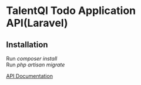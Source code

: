 # TalentQl Todo Application API(Laravel)
## Installation
Run *composer install*\
Run *php artisan migrate*

[API Documentation](https://documenter.getpostman.com/view/6984952/TVzLpzzT#8514119f-9b53-4c63-9fd1-a16f44f5b509)

